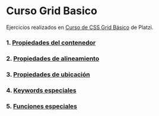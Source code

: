 # Curso Grid Basico

Ejercicios realizados en [Curso de CSS Grid Básico](https://platzi.com/cursos/css-grid/) de Platzi.

### 1. [Propiedades del contenedor](./propiedades-contenedor/)

### 2. [Propiedades de alineamiento](./propiedades-alineamiento/)

### 3. [Propiedades de ubicación](./propiedades-ubicacion/)

### 4. [Keywords especiales](./keywords-especiales//)

### 5. [Funciones especiales](./funciones-especiales/)
